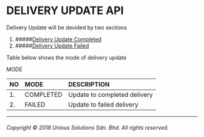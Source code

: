 # DELIVERY UPDATE API

Delivery Update will be devided by two sections

1. #####[Delivery Update Completed](delivery-update/delivery-update-completed.md)
2. #####[Delivery Update Failed](delivery-update/delivery-update-failed.md)

Table below shows the mode of delivery update

MODE

| NO | MODE | DESCRIPTION |
| :--- | :--- | :--- |
| 1. | COMPLETED | Update to completed delivery |
| 2. | FAILED | Update to failed delivery |

---

###### Copyright © 2018 Unixus Solutions Sdn. Bhd. All rights reserved.



